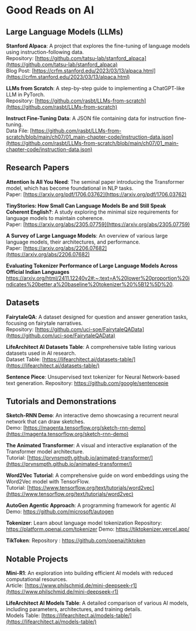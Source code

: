 # Good Reads on AI

## Large Language Models (LLMs)

**Stanford Alpaca**: A project that explores the fine-tuning of language models using instruction-following data.  
Repository: [https://github.com/tatsu-lab/stanford_alpaca](https://github.com/tatsu-lab/stanford_alpaca)  
Blog Post: [https://crfm.stanford.edu/2023/03/13/alpaca.html](https://crfm.stanford.edu/2023/03/13/alpaca.html)  

**LLMs from Scratch**: A step-by-step guide to implementing a ChatGPT-like LLM in PyTorch.  
Repository: [https://github.com/rasbt/LLMs-from-scratch](https://github.com/rasbt/LLMs-from-scratch)  

**Instruct Fine-Tuning Data**: A JSON file containing data for instruction fine-tuning.  
Data File: [https://github.com/rasbt/LLMs-from-scratch/blob/main/ch07/01_main-chapter-code/instruction-data.json](https://github.com/rasbt/LLMs-from-scratch/blob/main/ch07/01_main-chapter-code/instruction-data.json)  

## Research Papers

**Attention Is All You Need**: The seminal paper introducing the Transformer model, which has become foundational in NLP tasks.  
Paper: [https://arxiv.org/pdf/1706.03762](https://arxiv.org/pdf/1706.03762)  

**TinyStories: How Small Can Language Models Be and Still Speak Coherent English?**: A study exploring the minimal size requirements for language models to maintain coherence.  
Paper: [https://arxiv.org/abs/2305.07759](https://arxiv.org/abs/2305.07759)  

**A Survey of Large Language Models**: An overview of various large language models, their architectures, and performance.  
Paper: [https://arxiv.org/abs/2206.07682](https://arxiv.org/abs/2206.07682)  

**Evaluating Tokenizer Performance of Large Language Models Across Official Indian Languages**
https://arxiv.org/html/2411.12240v2#:~:text=A%20lower%20proportion%20indicates%20better,a%20baseline%20tokenizer%20%5B12%5D%20.

## Datasets

**FairytaleQA**: A dataset designed for question and answer generation tasks, focusing on fairytale narratives.  
Repository: [https://github.com/uci-soe/FairytaleQAData](https://github.com/uci-soe/FairytaleQAData)  

**LifeArchitect AI Datasets Table**: A comprehensive table listing various datasets used in AI research.  
Dataset Table: [https://lifearchitect.ai/datasets-table/](https://lifearchitect.ai/datasets-table/)  

**Sentence Piece**: Unsupervised text tokenizer for Neural Network-based text generation.
Repository: https://github.com/google/sentencepie
## Tutorials and Demonstrations

**Sketch-RNN Demo**: An interactive demo showcasing a recurrent neural network that can draw sketches.  
Demo: [https://magenta.tensorflow.org/sketch-rnn-demo](https://magenta.tensorflow.org/sketch-rnn-demo)  

**The Animated Transformer**: A visual and interactive explanation of the Transformer model architecture.  
Tutorial: [https://prvnsmpth.github.io/animated-transformer/](https://prvnsmpth.github.io/animated-transformer/)  

**Word2Vec Tutorial**: A comprehensive guide on word embeddings using the Word2Vec model with TensorFlow.  
Tutorial: [https://www.tensorflow.org/text/tutorials/word2vec](https://www.tensorflow.org/text/tutorials/word2vec)  

**AutoGen Agentic Approach**: A programming framework for agentic AI
Demo: https://github.com/microsoft/autogen

**Tokenizer**: Learn about language model tokenization
Repository: https://platform.openai.com/tokenizer
Demo: https://tiktokenizer.vercel.app/

**TikToken**: 
Repository : https://github.com/openai/tiktoken

## Notable Projects

**Mini-R1**: An exploration into building efficient AI models with reduced computational resources.  
Article: [https://www.philschmid.de/mini-deepseek-r1](https://www.philschmid.de/mini-deepseek-r1)  

**LifeArchitect AI Models Table**: A detailed comparison of various AI models, including parameters, architectures, and training details.  
Models Table: [https://lifearchitect.ai/models-table/](https://lifearchitect.ai/models-table/)  

